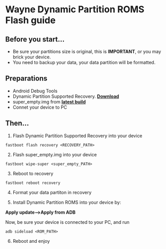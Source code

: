 # Wayne Dynamic Partition ROMS Flash guide

## Before you start...
- Be sure your partitions size is original, this is **IMPORTANT**, or you may brick your device.
- You need to backup your data, your data partition will be formatted.

## Preparations
- Android Debug Tools
- Dynamic Partition Supported Recovery. [**Download**](https://sourceforge.net/projects/divarelease/files/wayne_TDA_v0.11.3/recovery.img/download)
- super_empty.img from [**latest build**](https://sourceforge.net/projects/divarelease/files/)
- Connet your device to PC

## Then...
1. Flash Dynamic Partition Supported Recovery into your device

```shell
fastboot flash recovery <RECOVERY_PATH>
```

2. Flash super_empty.img into your device

```shell
fastboot wipe-super <super_empty_PATH>
```

3. Reboot to recovery

```shell
fastboot reboot recovery
```

4. Format your data partiton in recovery

5. Install Dynamic Partition ROMS into your device by:

**Apply update—>Apply from ADB**

Now, be sure your device is connected to your PC, and run

```shell
adb sideload <ROM_PATH>
```

6. Reboot and enjoy
